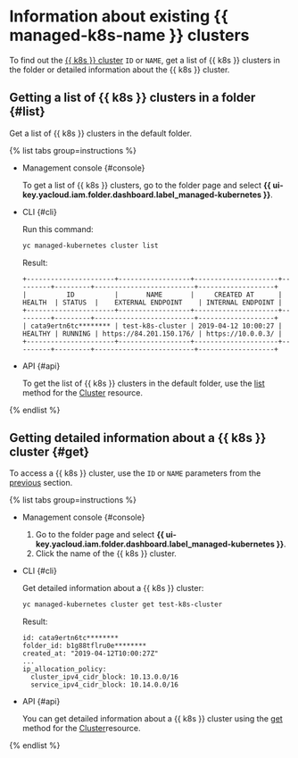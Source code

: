 # Information about existing {{ managed-k8s-name }} clusters

To find out the [{{ k8s }} cluster](../../concepts/index.md#kubernetes-cluster) `ID` or `NAME`, get a list of {{ k8s }} clusters in the folder or detailed information about the {{ k8s }} cluster.

## Getting a list of {{ k8s }} clusters in a folder {#list}

Get a list of {{ k8s }} clusters in the default folder.

{% list tabs group=instructions %}

- Management console {#console}

  To get a list of {{ k8s }} clusters, go to the folder page and select **{{ ui-key.yacloud.iam.folder.dashboard.label_managed-kubernetes }}**.

- CLI {#cli}

  Run this command:

  ```bash
  yc managed-kubernetes cluster list
  ```

  Result:

  ```text
  +----------------------+------------------+---------------------+---------+---------+-------------------------+-------------------+
  |          ID          |       NAME       |     CREATED AT      | HEALTH  | STATUS  |    EXTERNAL ENDPOINT    | INTERNAL ENDPOINT |
  +----------------------+------------------+---------------------+---------+---------+-------------------------+-------------------+
  | cata9ertn6tc******** | test-k8s-cluster | 2019-04-12 10:00:27 | HEALTHY | RUNNING | https://84.201.150.176/ | https://10.0.0.3/ |
  +----------------------+------------------+---------------------+---------+---------+-------------------------+-------------------+
    ```

- API {#api}

  To get the list of {{ k8s }} clusters in the default folder, use the [list](../../managed-kubernetes/api-ref/Cluster/list.md) method for the [Cluster](../../managed-kubernetes/api-ref/Cluster/) resource.

{% endlist %}

## Getting detailed information about a {{ k8s }} cluster {#get}

To access a {{ k8s }} cluster, use the `ID` or `NAME` parameters from the [previous](kubernetes-cluster-list.md#list) section.

{% list tabs group=instructions %}

- Management console {#console}

  1. Go to the folder page and select **{{ ui-key.yacloud.iam.folder.dashboard.label_managed-kubernetes }}**.
  1. Click the name of the {{ k8s }} cluster.

- CLI {#cli}

  Get detailed information about a {{ k8s }} cluster:

  ```bash
  yc managed-kubernetes cluster get test-k8s-cluster
  ```

  Result:

  ```text
  id: cata9ertn6tc********
  folder_id: b1g88tflru0e********
  created_at: "2019-04-12T10:00:27Z"
  ...
  ip_allocation_policy:
    cluster_ipv4_cidr_block: 10.13.0.0/16
    service_ipv4_cidr_block: 10.14.0.0/16
  ```

- API {#api}

  You can get detailed information about a {{ k8s }} cluster using the [get](../../managed-kubernetes/api-ref/Cluster/get.md) method for the [Cluster](../../managed-kubernetes/api-ref/Cluster/)resource.

{% endlist %}